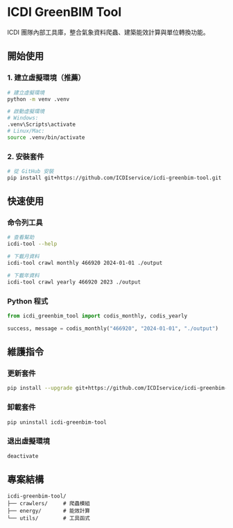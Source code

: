 # ICDI GreenBIM Tool

ICDI 團隊內部工具庫，整合氣象資料爬蟲、建築能效計算與單位轉換功能。

## 開始使用

### 1. 建立虛擬環境（推薦）
```bash
# 建立虛擬環境
python -m venv .venv

# 啟動虛擬環境
# Windows:
.venv\Scripts\activate
# Linux/Mac:
source .venv/bin/activate
```

### 2. 安裝套件
```bash
# 從 GitHub 安裝
pip install git+https://github.com/ICDIservice/icdi-greenbim-tool.git
```

## 快速使用

### 命令列工具
```bash
# 查看幫助
icdi-tool --help

# 下載月資料
icdi-tool crawl monthly 466920 2024-01-01 ./output

# 下載年資料  
icdi-tool crawl yearly 466920 2023 ./output
```

### Python 程式
```python
from icdi_greenbim_tool import codis_monthly, codis_yearly

success, message = codis_monthly("466920", "2024-01-01", "./output")
```

## 維護指令

### 更新套件
```bash
pip install --upgrade git+https://github.com/ICDIservice/icdi-greenbim-tool.git
```

### 卸載套件
```bash
pip uninstall icdi-greenbim-tool
```

### 退出虛擬環境
```bash
deactivate
```

## 專案結構
```
icdi-greenbim-tool/
├── crawlers/     # 爬蟲模組
├── energy/       # 能效計算  
└── utils/        # 工具函式
```
